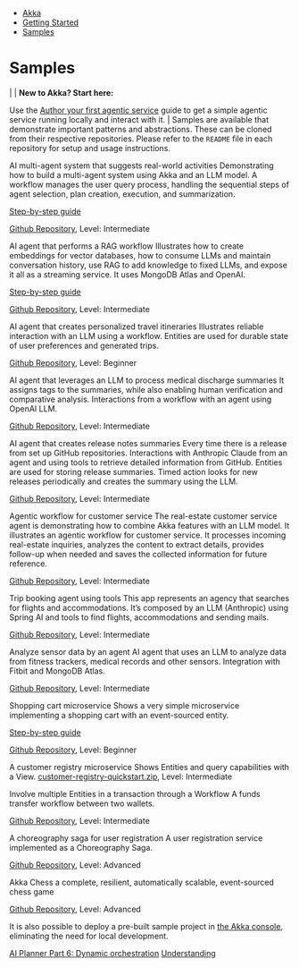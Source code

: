 <!-- <nav> -->
- [Akka](../index.html)
- [Getting Started](index.html)
- [Samples](samples.html)

<!-- </nav> -->

# Samples

|  | **New to Akka? Start here:**

Use the [Author your first agentic service](author-your-first-service.html) guide to get a simple agentic service running locally and interact with it. |
Samples are available that demonstrate important patterns and abstractions. These can be cloned from their respective repositories. Please refer to the `README` file in each repository for setup and usage instructions.

AI multi-agent system that suggests real-world activities Demonstrating how to build a multi-agent system using Akka and an LLM model. A workflow manages the user query process, handling the sequential steps of agent selection, plan creation, execution, and summarization.

[Step-by-step guide](planner-agent/index.html)

[Github Repository](https://github.com/akka-samples/multi-agent),
Level: Intermediate

AI agent that performs a RAG workflow Illustrates how to create embeddings for vector databases, how to consume LLMs and maintain conversation history, use RAG to add knowledge to fixed LLMs, and expose it all as a streaming service. It uses MongoDB Atlas and OpenAI.

[Step-by-step guide](ask-akka-agent/index.html)

[Github Repository](https://github.com/akka-samples/ask-akka-agent),
Level: Intermediate

AI agent that creates personalized travel itineraries Illustrates reliable interaction with an LLM using a workflow. Entities are used for durable state of user preferences and generated trips.

[Github Repository](https://github.com/akka-samples/travel-agent),
Level: Beginner

AI agent that leverages an LLM to process medical discharge summaries It assigns tags to the summaries, while also enabling human verification and comparative analysis. Interactions from a workflow with an agent using OpenAI LLM.

[Github Repository](https://github.com/akka-samples/medical-tagging-agent), Level: Intermediate

AI agent that creates release notes summaries Every time there is a release from set up GitHub repositories. Interactions with Anthropic Claude from an agent and using tools to retrieve detailed information from GitHub. Entities are used for storing release summaries. Timed action looks for new releases periodically and creates the summary using the LLM.

[Github Repository](https://github.com/akka-samples/changelog-agent), Level: Intermediate

Agentic workflow for customer service The real-estate customer service agent is demonstrating how to combine Akka features with an LLM model. It illustrates an agentic workflow for customer service. It processes incoming real-estate inquiries, analyzes the content to extract details, provides follow-up when needed and saves the collected information for future reference.

[Github Repository](https://github.com/akka-samples/real-estate-cs-agent), Level: Intermediate

Trip booking agent using tools This app represents an agency that searches for flights and accommodations. It’s composed by an LLM (Anthropic) using Spring AI and tools to find flights, accommodations and sending mails.

[Github Repository](https://github.com/akka-samples/trip-agent), Level: Intermediate

Analyze sensor data by an agent AI agent that uses an LLM to analyze data from fitness trackers, medical records and other sensors. Integration with Fitbit and MongoDB Atlas.

[Github Repository](https://github.com/akka-samples/healthcare-agent), Level: Intermediate

Shopping cart microservice Shows a very simple microservice implementing a shopping cart with an event-sourced entity.

[Step-by-step guide](build-and-deploy-shopping-cart.html)

[Github Repository](https://github.com/akka-samples/shopping-cart-quickstart), Level: Beginner

A customer registry microservice Shows Entities and query capabilities with a View. [customer-registry-quickstart.zip](../java/_attachments/customer-registry-quickstart.zip), Level: Intermediate

Involve multiple Entities in a transaction through a Workflow A funds transfer workflow between two wallets.

[Github Repository](https://github.com/akka-samples/transfer-workflow-compensation), Level: Intermediate

A choreography saga for user registration A user registration service implemented as a Choreography Saga.

[Github Repository](https://github.com/akka-samples/choreography-saga-quickstart), Level: Advanced

Akka Chess a complete, resilient, automatically scalable, event-sourced chess game

[Github Repository](https://github.com/akka-samples/akka-chess), Level: Advanced

It is also possible to deploy a pre-built sample project in [the Akka console](https://console.akka.io/), eliminating the need for local development.
<!-- <footer> -->
<!-- <nav> -->
[AI Planner Part 6: Dynamic orchestration](planner-agent/dynamic-team.html) [Understanding](../concepts/index.html)
<!-- </nav> -->

<!-- </footer> -->

<!-- <aside> -->

<!-- </aside> -->